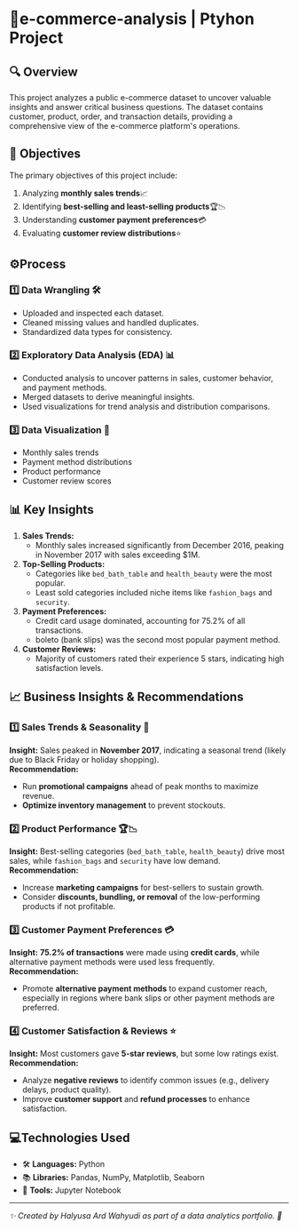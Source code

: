 # 🛒e-commerce-analysis | Ptyhon Project

## 🔍 **Overview**
This project analyzes a public e-commerce dataset to uncover valuable insights and answer critical business questions. The dataset contains customer, product, order, and transaction details, providing a comprehensive view of the e-commerce platform's operations.



## 🎯 **Objectives**
The primary objectives of this project include:
1. Analyzing **monthly sales trends**📈
2. Identifying **best-selling and least-selling products**🏆📉
3. Understanding **customer payment preferences**💳
4. Evaluating **customer review distributions**⭐

## ⚙️**Process**
### 1️⃣ **Data Wrangling** 🛠️
- Uploaded and inspected each dataset.
- Cleaned missing values and handled duplicates.
- Standardized data types for consistency.

### 2️⃣ **Exploratory Data Analysis (EDA)** 📊
- Conducted analysis to uncover patterns in sales, customer behavior, and payment methods.
- Merged datasets to derive meaningful insights.
- Used visualizations for trend analysis and distribution comparisons.

### 3️⃣ **Data Visualization** 🎨
- Monthly sales trends
- Payment method distributions
- Product performance
- Customer review scores

## 📊 **Key Insights**
1. **Sales Trends:**
   - Monthly sales increased significantly from December 2016, peaking in November 2017 with sales exceeding $1M.
2. **Top-Selling Products:**
   - Categories like `bed_bath_table` and `health_beauty` were the most popular.
   - Least sold categories included niche items like `fashion_bags` and `security`.
3. **Payment Preferences:**
   - Credit card usage dominated, accounting for 75.2% of all transactions.
   - boleto (bank slips) was the second most popular payment method.
4. **Customer Reviews:**
   - Majority of customers rated their experience 5 stars, indicating high satisfaction levels.


## 📈 Business Insights & Recommendations  

### 1️⃣ Sales Trends & Seasonality 📅  
**Insight:** Sales peaked in **November 2017**, indicating a seasonal trend (likely due to Black Friday or holiday shopping).  
**Recommendation:**  
- Run **promotional campaigns** ahead of peak months to maximize revenue.  
- **Optimize inventory management** to prevent stockouts.  

### 2️⃣ Product Performance 🏆📉  
**Insight:** Best-selling categories (`bed_bath_table`, `health_beauty`) drive most sales, while `fashion_bags` and `security` have low demand.  
**Recommendation:**  
- Increase **marketing campaigns** for best-sellers to sustain growth.  
- Consider **discounts, bundling, or removal** of the low-performing products if not profitable.  

### 3️⃣ Customer Payment Preferences 💳  
**Insight:** **75.2% of transactions** were made using **credit cards**, while alternative payment methods were used less frequently.  
**Recommendation:**  
- Promote **alternative payment methods** to expand customer reach, especially in regions where bank slips or other payment methods are preferred.  

### 4️⃣ Customer Satisfaction & Reviews ⭐  
**Insight:** Most customers gave **5-star reviews**, but some low ratings exist.  
**Recommendation:**  
- Analyze **negative reviews** to identify common issues (e.g., delivery delays, product quality).  
- Improve **customer support** and **refund processes** to enhance satisfaction.  


## 💻**Technologies Used**
- 🛠️ **Languages:** Python
- 📚 **Libraries:** Pandas, NumPy, Matplotlib, Seaborn
- 📝 **Tools:** Jupyter Notebook

---
*✨ Created by Halyusa Ard Wahyudi as part of a data analytics portfolio. 🚀*
